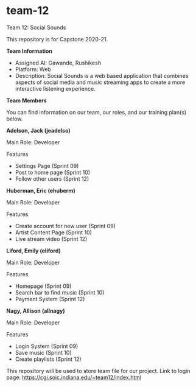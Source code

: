 # team-12
Team 12: Social Sounds

This repository is for Capstone 2020-21.

<b>Team Information</b>
<br>
<ul>
  <li>Assigned AI:	Gawande, Rushikesh</li>
  <li>Platform:	Web</li>
<li>Description: Social Sounds is a web based application that combines aspects of social media and music streaming apps to create a more interactive listening experience.</li>
</ul>

<b>Team Members</b>

You can find information on our team, our roles, and our training plan(s) below.

<b>Adelson, Jack (jeadelso)</b>

Main Role: Developer

Features
<ul>
  <li>Settings Page (Sprint 09)</li>
  <li>Post to home page (Sprint 10)</li>
  <li>Follow other users (Sprint 12)</li>
</ul>

<b>Huberman, Eric (ehuberm)</b>

Main Role: Developer

Features
<ul>
  <li>Create account for new user (Sprint 09)</li>
  <li>Artist Content Page (Sprint 10)</li>
  <li>Live stream video (Sprint 12)</li>
</ul>

<b>Liford, Emily (eliford)</b>

Main Role: Developer

Features
<ul>
  <li>Homepage (Sprint 09)</li>
  <li>Search bar to find music (Sprint 10)</li>
  <li>Payment System (Sprint 12)</li>
</ul>

<b>Nagy, Allison (allnagy)</b>

Main Role: Developer

Features
<ul>
  <li>Login System (Sprint 09)</li>
  <li>Save music (Sprint 10)</li>
  <li>Create playlists (Sprint 12)</li>
</ul>

This repository will be used to store team file for our project.
Link to login page: https://cgi.soic.indiana.edu/~team12/index.html
